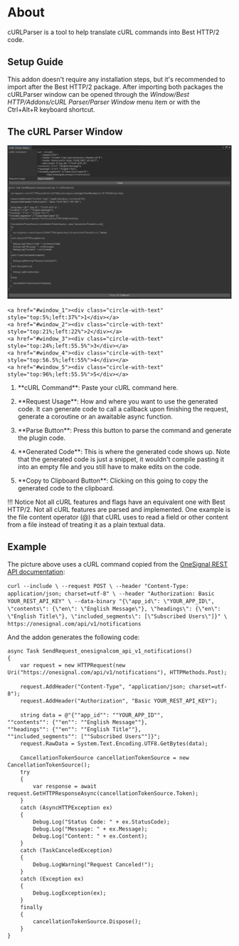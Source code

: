 <link href="../TLSSecurity/media/circles.css" rel="stylesheet" />

# About

cURLParser is a tool to help translate cURL commands into Best HTTP/2 code.

## Setup Guide

This addon doesn't require any installation steps, but it's recommended to import after the Best HTTP/2 package. After importing both packages the cURLParser window can be opened through the *Window/Best HTTP/Addons/cURL Parser/Parser Window* menu item or with the Ctrl+Alt+R keyboard shortcut.

## The cURL Parser Window

<div class="circles" >
	<img src="media/example.png" class="circle-image" />
	
	<a href="#window_1"><div class="circle-with-text" style="top:5%;left:37%">1</div></a>
	<a href="#window_2"><div class="circle-with-text" style="top:21%;left:22%">2</div></a>
	<a href="#window_3"><div class="circle-with-text" style="top:24%;left:55.5%">3</div></a>
	<a href="#window_4"><div class="circle-with-text" style="top:56.5%;left:55%">4</div></a>
	<a href="#window_5"><div class="circle-with-text" style="top:96%;left:55.5%">5</div></a>
</div>

1.  <p id="window_1">**cURL Command**: Paste your cURL command here.
1.  <p id="window_2">**Request Usage**: How and where you want to use the generated code. It can generate code to call a callback upon finishing the request, generate a coroutine or an awaitable async function.
1.  <p id="window_3">**Parse Button**: Press this button to parse the command and generate the plugin code.
1.  <p id="window_4">**Generated Code**: This is where the generated code shows up. Note that the generated code is just a snippet, it wouldn't compile pasting it into an empty file and you still have to make edits on the code.
1.  <p id="window_5">**Copy to Clipboard Button**: Clicking on this going to copy the generated code to the clipboard.

!!! Notice
	Not all cURL features and flags have an equivalent one with Best HTTP/2.
	Not all cURL features are parsed and implemented. One example is the file content operator (@) that cURL uses to read a field or other content from a file instead of treating it as a plain textual data.

## Example

The picture above uses a cURL command copied from the [OneSignal REST API documentation](https://documentation.onesignal.com/reference/create-notification#send-to-a-specific-segment-or-all-subscribers---create-notification):

`
curl --include \
     --request POST \
     --header "Content-Type: application/json; charset=utf-8" \
     --header "Authorization: Basic YOUR_REST_API_KEY" \
     --data-binary "{\"app_id\": \"YOUR_APP_ID\",
\"contents\": {\"en\": \"English Message\"},
\"headings\": {\"en\": \"English Title\"},
\"included_segments\": [\"Subscribed Users\"]}" \
     https://onesignal.com/api/v1/notifications
`

And the addon generates the following code:
```language-csharp
async Task SendRequest_onesignalcom_api_v1_notifications()
{
    var request = new HTTPRequest(new Uri("https://onesignal.com/api/v1/notifications"), HTTPMethods.Post);

    request.AddHeader("Content-Type", "application/json; charset=utf-8");
    request.AddHeader("Authorization", "Basic YOUR_REST_API_KEY");

    string data = @"{""app_id"": ""YOUR_APP_ID"",
""contents"": {""en"": ""English Message""},
""headings"": {""en"": ""English Title""},
""included_segments"": [""Subscribed Users""]}";
    request.RawData = System.Text.Encoding.UTF8.GetBytes(data);

    CancellationTokenSource cancellationTokenSource = new CancellationTokenSource();
    try
    {
        var response = await request.GetHTTPResponseAsync(cancellationTokenSource.Token);
    }
    catch (AsyncHTTPException ex)
    {
        Debug.Log("Status Code: " + ex.StatusCode);
        Debug.Log("Message: " + ex.Message);
        Debug.Log("Content: " + ex.Content);
    }
    catch (TaskCanceledException)
    {
        Debug.LogWarning("Request Canceled!");
    }
    catch (Exception ex)
    {
        Debug.LogException(ex);
    }
    finally
    {
        cancellationTokenSource.Dispose();
    }
}
```

